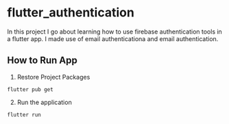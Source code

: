 # flutter_authentication

In this project I go about learning how to use firebase authentication tools
in a flutter app. I made use of email authenticationa and email authentication.

## How to Run App

1. Restore Project Packages

`flutter pub get`

2. Run the application

`flutter run`
